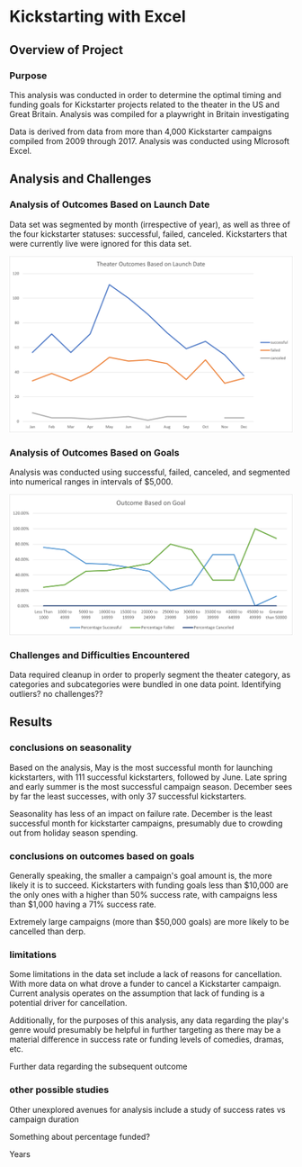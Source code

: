 # Kickstarting with Excel

## Overview of Project

### Purpose

This analysis was conducted in order to determine the optimal timing and funding goals for Kickstarter projects related to the theater in the US and Great Britain.  Analysis was compiled for a playwright in Britain investigating 

Data is derived from data from more than 4,000 Kickstarter campaigns compiled from 2009 through 2017.  Analysis was conducted using MIcrosoft Excel.

## Analysis and Challenges

### Analysis of Outcomes Based on Launch Date

Data set was segmented by month (irrespective of year), as well as three of the four kickstarter statuses: successful, failed, canceled.  Kickstarters that were currently live were ignored for this data set.

![img text](Resources/Theater_Outcomes_vs_Launch.png)

### Analysis of Outcomes Based on Goals

Analysis was conducted using successful, failed, canceled, and segmented into numerical ranges in intervals of $5,000.

![img text](Resources/Outcomes_vs_Goals.png)

### Challenges and Difficulties Encountered

Data required cleanup in order to properly segment the theater category, as categories and subcategories were bundled in one data point.  Identifying outliers?  no challenges??

## Results

### conclusions on seasonality

Based on the analysis, May is the most successful month for launching kickstarters, with 111 successful kickstarters, followed by June.  Late spring and early summer is the most successful campaign season.  December sees by far the least successes, with only 37 successful kickstarters.

Seasonality has less of an impact on failure rate.  December is the least successful month for kickstarter campaigns, presumably due to crowding out from holiday season spending.

### conclusions on outcomes based on goals

Generally speaking, the smaller a campaign's goal amount is, the more likely it is to succeed.  Kickstarters with funding goals less than $10,000 are the only ones with a higher than 50% success rate, with campaigns less than $1,000 having a 71% success rate.

Extremely large campaigns (more than $50,000 goals) are more likely to be cancelled than derp.

### limitations

Some limitations in the data set include a lack of reasons for cancellation.  With more data on what drove a funder to cancel a Kickstarter campaign.  Current analysis operates on the assumption that lack of funding is a potential driver for cancellation.

Additionally, for the purposes of this analysis, any data regarding the play's genre would presumably be helpful in further targeting as there may be a material difference in success rate or funding levels of comedies, dramas, etc.

Further data regarding the subsequent outcome

### other possible studies

Other unexplored avenues for analysis include a study of success rates vs campaign duration

Something about percentage funded?

Years



